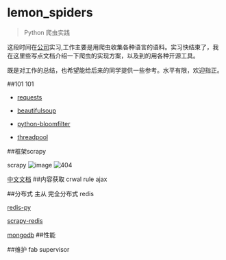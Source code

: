 # lemon_spiders
>Python 爬虫实践

这段时间在[公司]("http://www.speechocean.com")实习,工作主要是用爬虫收集各种语言的语料。实习快结束了，我在这里些写点文档介绍一下爬虫的实现方案，以及到的用各种开源工具。

既是对工作的总结，也希望能给后来的同学提供一些参考。水平有限，欢迎指正。 

##101
101 

* [requests]("http://cn.python-requests.org/zh_CN/latest/")

  
* [beautifulsoup]("https://www.crummy.com/software/BeautifulSoup/bs4/doc.zh/#id40")


* [python-bloomfilter]("https://github.com/jaybaird/python-bloomfilter")


* [threadpool]("http://chrisarndt.de/projects/threadpool/api/")



##框架scrapy 

scrapy
![image](http://)
![404]("doc/scrapy_architecture.png")

[中文文档]("http://scrapy-chs.readthedocs.org/zh_CN/latest/intro/tutorial.html")
##内容获取
   crwal rule
    ajax
    
##分布式
主从 完全分布式
    redis


[redis-py]("https://github.com/andymccurdy/redis-py")

[scrapy-redis]("https://github.com/rolando/scrapy-redis")


[mongodb]("https://github.com/mongodb/mongo-python-driver")
##性能

##维护
   fab
   supervisor